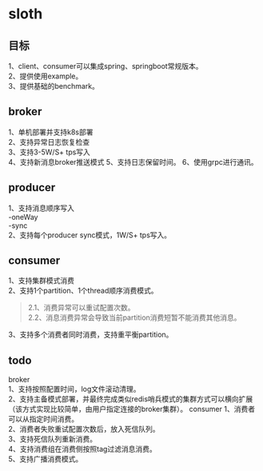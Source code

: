 # sloth

## 目标
1、client、consumer可以集成spring、springboot常规版本。  
2、提供使用example。  
3、提供基础的benchmark。


## broker
1、单机部署并支持k8s部署  
2、支持异常日志恢复检查  
3、支持3-5W/S+ tps写入  
4、支持新消息broker推送模式
5、支持日志保留时间。
6、使用grpc进行通讯。

## producer
1、支持消息顺序写入  
-oneWay  
-sync  
2、支持每个producer sync模式，1W/S+ tps写入。  

## consumer
1、支持集群模式消费  
2、支持1个partition、1个thread顺序消费模式。    
>2.1、消费异常可以重试配置次数。  
>2.2、消息消费异常会导致当前partition消费短暂不能消费其他消息。

3、支持多个消费者同时消费，支持重平衡partition。 

## todo
broker  
1、支持按照配置时间，log文件滚动清理。  
2、支持主备模式部署，并最终完成类似redis哨兵模式的集群方式可以横向扩展（该方式实现比较简单，由用户指定连接的broker集群）。
consumer
1、消费者可以从指定时间消费。    
2、消费者失败重试配置次数后，放入死信队列。  
3、支持死信队列重新消费。  
4、支持消费组在消费侧按照tag过滤消息消费。  
5、支持广播消费模式。    
